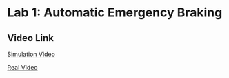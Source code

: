 # Lab 1: Automatic Emergency Braking

## Video Link
[Simulation Video](https://youtu.be/EmFXUCkYy1I)

[Real Video]()